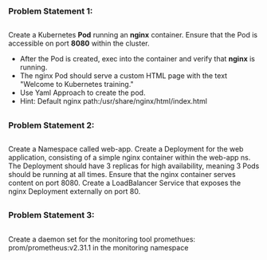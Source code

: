 ### Problem Statement 1:
##
Create a Kubernetes **Pod** running an **nginx** container. Ensure that the Pod is accessible on port **8080** within the cluster.
   - After the Pod is created, exec into the container and verify that **nginx** is running.
   - The nginx Pod should serve a custom HTML page with the text "Welcome to Kubernetes training."
   - Use Yaml Approach to create the pod.
   - Hint: Default nginx path:/usr/share/nginx/html/index.html
##

### Problem Statement 2:
##
Create a Namespace called web-app.
Create a Deployment for the web application, consisting of a simple nginx container within the web-app ns.
The Deployment should have 3 replicas for high availability, meaning 3 Pods should be running at all times.
Ensure that the nginx container serves content on port 8080.
Create a LoadBalancer Service that exposes the nginx Deployment externally on port 80.
##

### Problem Statement 3:
## 
Create a daemon set for the monitoring tool promethues: prom/prometheus:v2.31.1
in the monitoring namespace
##

